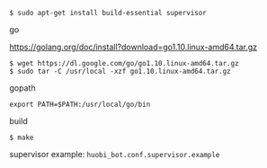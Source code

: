 
```
$ sudo apt-get install build-essential supervisor
```

go

https://golang.org/doc/install?download=go1.10.linux-amd64.tar.gz

```
$ wget https://dl.google.com/go/go1.10.linux-amd64.tar.gz
$ sudo tar -C /usr/local -xzf go1.10.linux-amd64.tar.gz
```

gopath

```
export PATH=$PATH:/usr/local/go/bin
```


build 

```
$ make
```

supervisor example: `huobi_bot.conf.supervisor.example`
